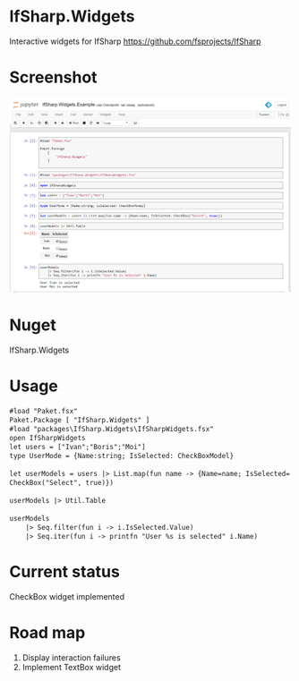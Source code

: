 # IfSharp.Widgets
Interactive widgets for IfSharp https://github.com/fsprojects/IfSharp

# Screenshot
![alt text](https://github.com/IvanAntipov/IfSharp.Widgets/blob/master/screenshots/IfSharpWidgets.png "Usage example")

# Nuget
IfSharp.Widgets

# Usage
```
#load "Paket.fsx"
Paket.Package [ "IfSharp.Widgets" ]
#load "packages\IfSharp.Widgets\IfSharpWidgets.fsx"
open IfSharpWidgets
let users = ["Ivan";"Boris";"Moi"]
type UserMode = {Name:string; IsSelected: CheckBoxModel}

let userModels = users |> List.map(fun name -> {Name=name; IsSelected= CheckBox("Select", true)})

userModels |> Util.Table

userModels 
    |> Seq.filter(fun i -> i.IsSelected.Value)
    |> Seq.iter(fun i -> printfn "User %s is selected" i.Name)
```

# Current status
CheckBox widget implemented

# Road map
1. Display interaction failures
2. Implement TextBox widget
